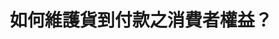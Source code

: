 ---
layout: post
title: "如何維護貨到付款之消費者權益？"
tags:
id: 16
thumbnail: "/images/post/16/18zzHrzG6YqJ_iGgqaoyji5gayrBTWblv.jpg"
description: "開放政府第16次協作會議 「建請主管機關重視FACEBOOK(臉書)購物詐騙一案，研議如何防制與作為，望請各界連署支持」"
color: "Blue"
publish: "false"
departments:
  - "財政部"
  - "經濟部"
  - "交通部"
  - "公平會"
cover:
  link: ""
introduction:
  content: "某些於FACEBOOK上出現之一頁式購物廣告與粉絲專頁，會假冒台灣各大公司利誘購買，但消費者在收貨付款之後即使發現商品與廣告不符，卻求助無門。因宅配業者與報關行在配送單上標註不得拆封驗貨，導致消費者在還沒看到實品狀況時就得先付款，而根據宅配規章，寄件者必須清楚填寫資料才能配送，但這類購物詐騙的配送單往往只填寫了報關行名稱，消費者最後只能自行成立自救會，收集資料向報關行或消保團體申請退貨退款。
在此次的會議中便希望能藉由各部會討論來解決這樣的困境，針對提案訴求，交通部已於會議後要求各貨運業者確實依據《汽車運輸業管理規則》第118條之規定，於貨物配送單填寫託運人公司等資料，並另與行政院消費者保護處研議建立貨到付款退款機制，或暫時保留爭議條款之緩衝機制之可行性部分，以維護消費者權益。
"
  image: ""
join:
  type: "提"
  image: "/images/post/16/18TrzStq9STmairmq51AASHW8ZEIhbDnD.jpg"
embed:
  - type: "mind_map"
    links:
      - "https://miro.com/app/live-embed/o9J_k0INj2U=/?moveToViewport=35,-2025,4931,2321"
  - type: "ministry_slide"
    links:
      - "https://issuu.com/pdis.tw/docs/2017-08-25______________________.pp"
      - "https://issuu.com/pdis.tw/docs/2017-08-25________________.pptx_7bb488221bd7c7"
      - "https://issuu.com/pdis.tw/docs/2017-08-25________________.pptx"
      - "https://issuu.com/pdis.tw/docs/2017-08-25________________.pptx_9ae47e2a35004a"
  - type: "transcript"
    links:
      - "https://sayit.pdis.nat.gov.tw/2017-08-25-%E9%96%8B%E6%94%BE%E6%94%BF%E5%BA%9C%E8%81%AF%E7%B5%A1%E4%BA%BA%E7%AC%AC%E5%8D%81%E5%85%AD%E6%AC%A1%E5%8D%94%E4%BD%9C%E6%9C%83%E8%AD%B0"
pictures:
---